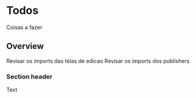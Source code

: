 # Todos

Coisas a fazer

## Overview

Revisar os imports das telas de edicao
Revisar os imports dos publishers

### Section header

<!--@START_MENU_TOKEN@-->Text<!--@END_MENU_TOKEN@-->
